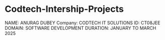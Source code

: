 # Codtech-Intership-Projects
NAME: ANURAG DUBEY
Company: CODTECH IT SOLUTIONS
ID: CT08JEE
DOMAIN: SOFTWARE DEVELOPMENT
DURATION: JANUARY TO MARCH 2025
